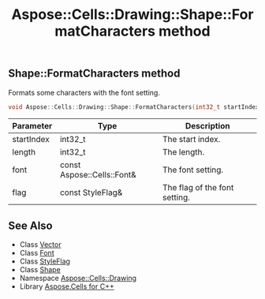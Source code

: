 ﻿---
title: Aspose::Cells::Drawing::Shape::FormatCharacters method
linktitle: FormatCharacters
second_title: Aspose.Cells for C++ API Reference
description: 'Aspose::Cells::Drawing::Shape::FormatCharacters method. Formats some characters with the font setting in C++.'
type: docs
weight: 16300
url: /cpp/aspose.cells.drawing/shape/formatcharacters/
---
## Shape::FormatCharacters method


Formats some characters with the font setting.

```cpp
void Aspose::Cells::Drawing::Shape::FormatCharacters(int32_t startIndex, int32_t length, const Aspose::Cells::Font &font, const StyleFlag &flag)
```


| Parameter | Type | Description |
| --- | --- | --- |
| startIndex | int32_t | The start index. |
| length | int32_t | The length. |
| font | const Aspose::Cells::Font\& | The font setting. |
| flag | const StyleFlag\& | The flag of the font setting. |

## See Also

* Class [Vector](../../../aspose.cells/vector/)
* Class [Font](../../../aspose.cells/font/)
* Class [StyleFlag](../../../aspose.cells/styleflag/)
* Class [Shape](../)
* Namespace [Aspose::Cells::Drawing](../../)
* Library [Aspose.Cells for C++](../../../)
